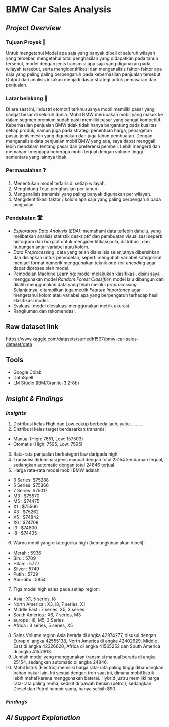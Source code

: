 # BMW Car Sales Analysis
<!-- Project overview section -->
## _Project Overview_
### Tujuan Proyek 🎯
Untuk mengetahui Model apa saja yang banyak dibeli di seluruh wilayah yang tersebar, mengetahui total penghasilan yang didapatkan pada tahun tersebut, model dengan jenis transmisi apa saja yang digunakan pada wilayah tersebut, serta mengidentifikasi dan menganalisis faktor-faktor apa saja yang paling paling berpengaruh pada keberhasilan penjualan tersebut. Output dari analisis ini akan menjadi dasar strategi untuk pemasaran dan penjualan.

### Latar belakang 🏢
Di era saat ini, industri otomotif terkhususnya mobil memiliki pasar yang sangat besar di seluruh dunia. Mobil BMW merupakan mobil yang masuk ke dalam segmen premium sudah pasti memiliki pasar yang sangat kompetitif. Keberhasilan penjualan BMW tidak tidak hanya bergantung pada kualitas setiap produk, namun juga pada strategi penentuan harga, penargetan pasar, jenis mesin yang digunakan dan juga tahun pembuatan. Dengan menganalisis data penjualan mobil BMW yang ada, saya dapat menggali lebih mendalam tentang pasar dan preferensi pembeli. Lebih mengerti dan memahami mengapa beberapa mobil terjual dengan volume tinggi sementara yang lainnya tidak.

### Permasalahan ❓
1. Menentukan model terlaris di setiap wilayah.
2. Menghitung Total penghasilan per tahun.
3. Menganalisis transmisi yang paling banyak digunakan per wilayah.
4. Mengidentifikasi faktor / kolom apa saja yang paling berpengaruh pada penjualan.

### Pendekatan 🛣️
- _Exploratory Data Analysis (EDA)_: memahami data terlebih dahulu, yang melibatkan analisis statistik deskriptif dan pembuatan visualisasi seperti histogram dan boxplot untuk mengidentifikasi pola, distribusi, dan hubungan antar variabel atau kolom.
- _Data Preprocessing_: data yang telah dianalisis selanjutnya dibersihkan dan disiapkan untuk pemodelan, seperti mengubah variabel kategorikal menjadi format numerik menggunakan teknik _one-hot encoding_ agar dapat diproses oleh model.
- Pemodelan Machine Learning: model melakukan klasifikasi, disini saya menggunakan model _Random Forest Classifier_, model lalu dibangun dan dilatih menggunakan data yang telah melalui _preprocessing_. Selanjutnya, ditampilkan juga metrik _Feature Importance_ agar mengetahui kolom atau variabel apa yang berpengaruh terhadap hasil klasifikasi model.
- Evaluasi: model dievaluasi menggunakan metrik akurasi.
- Rangkuman dan rekomendasi.

## Raw dataset link
https://www.kaggle.com/datasets/sumedh1507/bmw-car-sales-dataset/data

## Tools
- Google Colab
- DataSpell
- LM Studio (IBM/Granite-3.2-8b)

## _Insight & Findings_
### _Insights_
1. Distribusi kelas High dan Low cukup berbeda jauh, yaitu .........
2. Distribusi kelas target berdasarkan transmisi
- Manual (High: 7651, Low: 157503)
- Otomatis (High: 7595, Low: 7595)
 
3. Rata-rata penjualan berkategori low daripada high
4. Transmisi didominasi jenis manual dengan total 25154 kendaraan terjual, sedangkan automatic dengan total 24846 terjual.
5. Harga rata-rata model mobil BMW adalah:
- 3 Series: $75288
- 5 Series: $75366
- 7 Series: $75017
- M3      : $75570
- M5      : $74475
- X1      : $75566
- X3      : $75262
- X5      : $74842
- X6      : $74708
- i3      : $74800
- i8      : $74435
6. Warna mobil yang dikategorika high (kemungkinan akan dibeli):
- Merah   : 5936
- Biru    : 5709
- Hitam   : 5777
- Silver  : 5749
- Putih   : 5729
- Abu-abu : 5854
7. Tiga model high sales pada setiap region:
- Asia          : X1, 5 series, i8
- North America : X3, i8, 7 series, X1
- Middle East   : 7 series, X5,  3 series
- South America : X6, 7 series, M3
- europe        : i8, M5, 3 Series
- Africa        : 3 series, 5 series, X5
8. Sales Volume region Asia berada di angka 42974277, disusul dengan Europ di angka 42555138, North America di angka 42402629, Middle East di angka 42326620, Africa di angka 41565252 dan South America di angka 41551818.
9. Jumlah model yang menggunakan transmisi manual berada di angka 25154, sedangkan automatic di angka 24846.
10. Mobil listrik (Electric) memiliki harga rata-rata paling tinggi dibandingkan bahan bakar lain. Ini sesuai dengan tren saat ini, dimana mobil listrik lebih mahal karena menggunakan baterai. Hybrid justru memiliki harga rata-rata paling renha, sedikit di bawah bensin (petrol), sedangkan Diesel dan Petrol hampir sama, hanya selisih $90. 

### _Findings_

## _AI Support Explanation_

